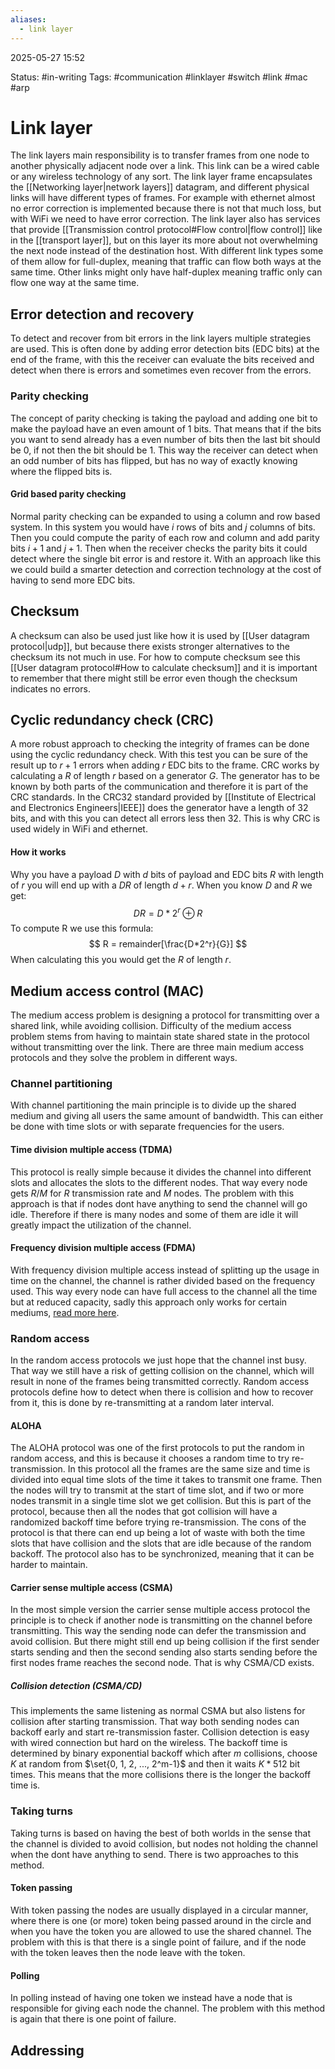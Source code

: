 ```yaml
---
aliases:
  - link layer
---
```


2025-05-27 15:52

Status: #in-writing 
Tags: #communication #linklayer #switch #link #mac #arp 

# Link layer
The link layers main responsibility is to transfer frames from one node to another physically adjacent node over a link. This link can be a wired cable or any wireless technology of any sort. The link layer frame encapsulates the [[Networking layer|network layers]] datagram, and different physical links will have different types of frames. For example with ethernet almost no error correction is implemented because there is not that much loss, but with WiFi we need to have error correction. The link layer also has services that provide [[Transmission control protocol#Flow control|flow control]] like in the [[transport layer]], but on this layer its more about not overwhelming the next node instead of the destination host. With different link types some of them allow for full-duplex, meaning that traffic can flow both ways at the same time. Other links might only have half-duplex meaning traffic only can flow one way at the same time. 
## Error detection and recovery
To detect and recover from bit errors in the link layers multiple strategies are used. This is often done by adding error detection bits (EDC bits) at the end of the frame, with this the receiver can evaluate the bits received and detect when there is errors and sometimes even recover from the errors.
### Parity checking
The concept of parity checking is taking the payload and adding one bit to make the payload have an even amount of 1 bits. That means that if the bits you want to send already has a even number of bits then the last bit should be 0, if not then the bit should be 1. This way the receiver can detect when an odd number of bits has flipped, but has no way of exactly knowing where the flipped bits is. 
#### Grid based parity checking
Normal parity checking can be expanded to using a column and row based system. In this system you would have $i$ rows of bits and $j$ columns of bits. Then you could compute the parity of each row and column and add parity bits $i+1$ and $j+1$. Then when the receiver checks the parity bits it could detect where the single bit error is and restore it. With an approach like this we could build a smarter detection and correction technology at the cost of having to send more EDC bits.
## Checksum
A checksum can also be used just like how it is used by [[User datagram protocol|udp]], but because there exists stronger alternatives to the checksum its not much in use. For how to compute checksum see this [[User datagram protocol#How to calculate checksum]] and it is important to remember that there might still be error even though the checksum indicates no errors. 
## Cyclic redundancy check (CRC)
A more robust approach to checking the integrity of frames can be done using the cyclic redundancy check. With this test you can be sure of the result up to $r+1$ errors when adding $r$ EDC bits to the frame. CRC works by calculating a $R$ of length $r$ based on a generator $G$. The generator has to be known by both parts of the communication and therefore it is part of the CRC standards. In the CRC32 standard provided by [[Institute of Electrical and Electronics Engineers|IEEE]] does the generator have a length of 32 bits, and with this you can detect all errors less then 32. This is why CRC is used widely in WiFi and ethernet. 
#### How it works
Why you have a payload $D$ with $d$ bits of payload and EDC bits $R$ with length of $r$ you will end up with a $DR$ of length $d+r$. When you know $D$ and $R$ we get:
$$
DR = D*2^r\oplus{R}
$$
To compute R we use this formula:
$$
R = remainder[\frac{D*2^r}{G}]
$$
When calculating this you would get the $R$ of length $r$.
## Medium access control (MAC)
The medium access problem is designing a protocol for transmitting over a shared link, while avoiding collision. Difficulty of the medium access problem stems from having to maintain state shared state in the protocol without transmitting over the link. There are three main medium access protocols and they solve the problem in different ways. 
### Channel partitioning 
With channel partitioning the main principle is to divide up the shared medium and giving all users the same amount of bandwidth. This can either be done with time slots or with separate frequencies for the users. 
#### Time division multiple access (TDMA)
This protocol is really simple because it divides the channel into different slots and allocates the slots to the different nodes. That way every node gets $R/M$ for $R$ transmission rate and $M$ nodes. The problem with this approach is that if nodes dont have anything to send the channel will go idle. Therefore if there is many nodes and some of them are idle it will greatly impact the utilization of the channel. 
#### Frequency division multiple access (FDMA)
With frequency division multiple access instead of splitting up the usage in time on the channel, the channel is rather divided based on the frequency used. This way every node can have full access to the channel all the time but at reduced capacity, sadly this approach only works for certain mediums, [read more here](https://www.geeksforgeeks.org/frequency-division-multiple-access-fdma-techniques/).
### Random access
In the random access protocols we just hope that the channel inst busy. That way we still have a risk of getting collision on the channel, which will result in none of the frames being transmitted correctly. Random access protocols define how to detect when there is collision and how to recover from it, this is done by re-transmitting at a random later interval. 
#### ALOHA 
The ALOHA protocol was one of the first protocols to put the random in random access, and this is because it chooses a random time to try re-transmission. In this protocol all the frames are the same size and time is divided into equal time slots of the time it takes to transmit one frame. Then the nodes will try to transmit at the start of time slot, and if two or more nodes transmit in a single time slot we get collision. But this is part of the protocol, because then all the nodes that got collision will have a randomized backoff time before trying re-transmission. The cons of the protocol is that there can end up being a lot of waste with both the time slots that have collision and the slots that are idle because of the random backoff. The protocol also has to be synchronized, meaning that it can be harder to maintain. 
#### Carrier sense multiple access (CSMA)
In the most simple version the carrier sense multiple access protocol the principle is to check if another node is transmitting on the channel before transmitting. This way the sending node can defer the transmission and avoid collision. But there might still end up being collision if the first sender starts sending and then the second sending also starts sending before the first nodes frame reaches the second node. That is why CSMA/CD exists. 
##### Collision detection (CSMA/CD)
This implements the same listening as normal CSMA but also listens for collision after starting transmission. That way both sending nodes can backoff early and start re-transmission faster. Collision detection is easy with wired connection but hard on the wireless. The backoff time is determined by binary exponential backoff which after $m$ collisions, choose $K$ at random from $\set{0, 1, 2, ..., 2^m-1}$ and then it waits $K*512$ bit times. This means that the more collisions there is the longer the backoff time is. 
### Taking turns
Taking turns is based on having the best of both worlds in the sense that the channel is divided to avoid collision, but nodes not holding the channel when the dont have anything to send. There is two approaches to this method. 
#### Token passing
With token passing the nodes are usually displayed in a circular manner, where there is one (or more) token being passed around in the circle and when you have the token you are allowed to use the shared channel. The problem with this is that there is a single point of failure, and if the node with the token leaves then the node leave with the token. 
#### Polling 
In polling instead of having one token we instead have a node that is responsible for giving each node the channel. The problem with this method is again that there is one point of failure. 
## Addressing